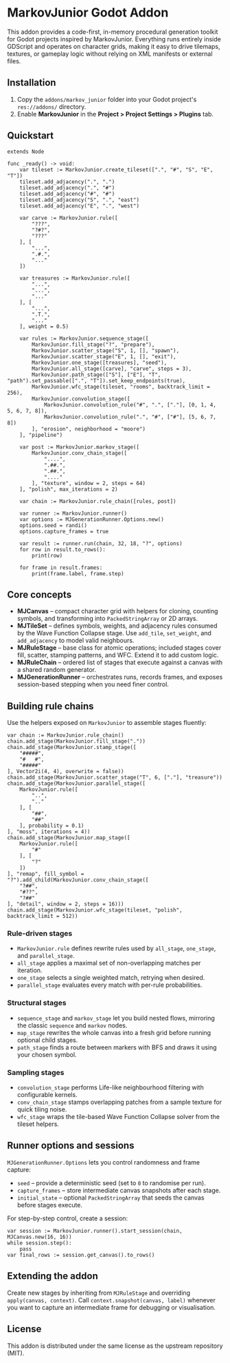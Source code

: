 # MarkovJunior Godot Addon

This addon provides a code-first, in-memory procedural generation toolkit for Godot projects inspired by MarkovJunior. Everything runs entirely inside GDScript and operates on character grids, making it easy to drive tilemaps, textures, or gameplay logic without relying on XML manifests or external files.

## Installation

1. Copy the `addons/markov_junior` folder into your Godot project's `res://addons/` directory.
2. Enable **MarkovJunior** in the **Project > Project Settings > Plugins** tab.

## Quickstart

```gdscript
extends Node

func _ready() -> void:
    var tileset := MarkovJunior.create_tileset([".", "#", "S", "E", "T"])
    tileset.add_adjacency(".", ".")
    tileset.add_adjacency(".", "#")
    tileset.add_adjacency("#", "#")
    tileset.add_adjacency("S", ".", "east")
    tileset.add_adjacency("E", ".", "west")

    var carve := MarkovJunior.rule([
        "???",
        "?#?",
        "???"
    ], [
        "...",
        ".#.",
        "..."
    ])

    var treasures := MarkovJunior.rule([
        "...",
        "...",
        "..."
    ], [
        "...",
        ".T.",
        "..."
    ], weight = 0.5)

    var rules := MarkovJunior.sequence_stage([
        MarkovJunior.fill_stage("?", "prepare"),
        MarkovJunior.scatter_stage("S", 1, [], "spawn"),
        MarkovJunior.scatter_stage("E", 1, [], "exit"),
        MarkovJunior.one_stage([treasures], "seed"),
        MarkovJunior.all_stage([carve], "carve", steps = 3),
        MarkovJunior.path_stage(["S"], ["E"], "T", "path").set_passable([".", "T"]).set_keep_endpoints(true),
        MarkovJunior.wfc_stage(tileset, "rooms", backtrack_limit = 256),
        MarkovJunior.convolution_stage([
            MarkovJunior.convolution_rule("#", ".", ["."], [0, 1, 4, 5, 6, 7, 8]),
            MarkovJunior.convolution_rule(".", "#", ["#"], [5, 6, 7, 8])
        ], "erosion", neighborhood = "moore")
    ], "pipeline")

    var post := MarkovJunior.markov_stage([
        MarkovJunior.conv_chain_stage([
            "....",
            ".##.",
            ".##.",
            "...."
        ], "texture", window = 2, steps = 64)
    ], "polish", max_iterations = 2)

    var chain := MarkovJunior.rule_chain([rules, post])

    var runner := MarkovJunior.runner()
    var options := MJGenerationRunner.Options.new()
    options.seed = randi()
    options.capture_frames = true

    var result := runner.run(chain, 32, 18, "?", options)
    for row in result.to_rows():
        print(row)

    for frame in result.frames:
        print(frame.label, frame.step)
```

## Core concepts

- **MJCanvas** – compact character grid with helpers for cloning, counting symbols, and transforming into `PackedStringArray` or 2D arrays.
- **MJTileSet** – defines symbols, weights, and adjacency rules consumed by the Wave Function Collapse stage. Use `add_tile`, `set_weight`, and `add_adjacency` to model valid neighbours.
- **MJRuleStage** – base class for atomic operations; included stages cover fill, scatter, stamping patterns, and WFC. Extend it to add custom logic.
- **MJRuleChain** – ordered list of stages that execute against a canvas with a shared random generator.
- **MJGenerationRunner** – orchestrates runs, records frames, and exposes session-based stepping when you need finer control.

## Building rule chains

Use the helpers exposed on `MarkovJunior` to assemble stages fluently:

```gdscript
var chain := MarkovJunior.rule_chain()
chain.add_stage(MarkovJunior.fill_stage("."))
chain.add_stage(MarkovJunior.stamp_stage([
    "#####",
    "#   #",
    "#####"
], Vector2i(4, 4), overwrite = false))
chain.add_stage(MarkovJunior.scatter_stage("T", 6, ["."], "treasure"))
chain.add_stage(MarkovJunior.parallel_stage([
    MarkovJunior.rule([
        "..",
        ".."
    ], [
        "##",
        "##"
    ], probability = 0.1)
], "moss", iterations = 4))
chain.add_stage(MarkovJunior.map_stage([
    MarkovJunior.rule([
        "#"
    ], [
        "?"
    ])
], "remap", fill_symbol = "?").add_child(MarkovJunior.conv_chain_stage([
    "?##",
    "#??",
    "?##"
], "detail", window = 2, steps = 16)))
chain.add_stage(MarkovJunior.wfc_stage(tileset, "polish", backtrack_limit = 512))
```

### Rule-driven stages

- `MarkovJunior.rule` defines rewrite rules used by `all_stage`, `one_stage`, and `parallel_stage`.
- `all_stage` applies a maximal set of non-overlapping matches per iteration.
- `one_stage` selects a single weighted match, retrying when desired.
- `parallel_stage` evaluates every match with per-rule probabilities.

### Structural stages

- `sequence_stage` and `markov_stage` let you build nested flows, mirroring the classic `sequence` and `markov` nodes.
- `map_stage` rewrites the whole canvas into a fresh grid before running optional child stages.
- `path_stage` finds a route between markers with BFS and draws it using your chosen symbol.

### Sampling stages

- `convolution_stage` performs Life-like neighbourhood filtering with configurable kernels.
- `conv_chain_stage` stamps overlapping patches from a sample texture for quick tiling noise.
- `wfc_stage` wraps the tile-based Wave Function Collapse solver from the tileset helpers.

## Runner options and sessions

`MJGenerationRunner.Options` lets you control randomness and frame capture:

- `seed` – provide a deterministic seed (set to `0` to randomise per run).
- `capture_frames` – store intermediate canvas snapshots after each stage.
- `initial_state` – optional `PackedStringArray` that seeds the canvas before stages execute.

For step-by-step control, create a session:

```gdscript
var session := MarkovJunior.runner().start_session(chain, MJCanvas.new(16, 16))
while session.step():
    pass
var final_rows := session.get_canvas().to_rows()
```

## Extending the addon

Create new stages by inheriting from `MJRuleStage` and overriding `apply(canvas, context)`. Call `context.snapshot(canvas, label)` whenever you want to capture an intermediate frame for debugging or visualisation.

## License

This addon is distributed under the same license as the upstream repository (MIT).
